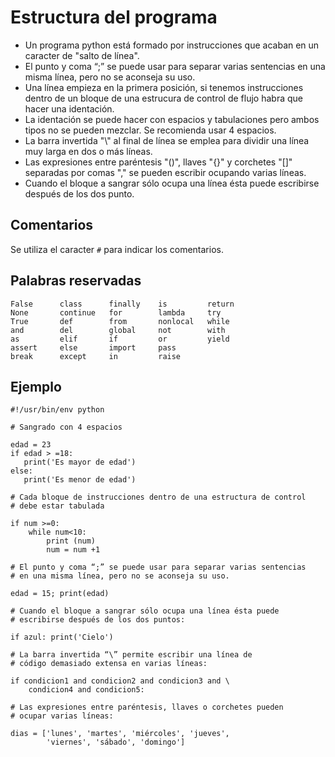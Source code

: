# Estructura del programa

* Un programa python está formado por instrucciones que acaban en un caracter de "salto de línea". 
* El punto y coma “;” se puede usar para separar varias sentencias en una misma línea, pero no se aconseja su uso.
* Una línea empieza en la primera posición, si tenemos instrucciones dentro de un bloque de una estrucura de control de flujo habra que hacer una identación.
* La identación se puede hacer con espacios y tabulaciones pero ambos tipos no se pueden mezclar. Se recomienda usar 4 espacios.
* La barra invertida "\\" al final de línea se emplea para dividir una línea muy larga en dos o más líneas.
* Las expresiones entre paréntesis "()", llaves "{}" y corchetes "[]" separadas por comas "," se pueden escribir ocupando varias líneas.
* Cuando el bloque a sangrar sólo ocupa una línea ésta puede escribirse después de los dos punto.

## Comentarios

Se utiliza el caracter `#` para indicar los comentarios.

## Palabras reservadas

	False      class      finally    is         return
	None       continue   for        lambda     try
	True       def        from       nonlocal   while
	and        del        global     not        with
	as         elif       if         or         yield
	assert     else       import     pass
	break      except     in         raise

## Ejemplo

	#!/usr/bin/env python	

	# Sangrado con 4 espacios	

	edad = 23
	if edad > =18:
	   print('Es mayor de edad')  
	else:
	   print('Es menor de edad')	

	# Cada bloque de instrucciones dentro de una estructura de control
	# debe estar tabulada	

	if num >=0:
		while num<10:
			print (num)
			num = num +1	

	# El punto y coma “;” se puede usar para separar varias sentencias 
	# en una misma línea, pero no se aconseja su uso.	

	edad = 15; print(edad)	

	# Cuando el bloque a sangrar sólo ocupa una línea ésta puede
	# escribirse después de los dos puntos:   	

	if azul: print('Cielo')	

	# La barra invertida “\” permite escribir una línea de
	# código demasiado extensa en varias líneas:	

	if condicion1 and condicion2 and condicion3 and \  
	    condicion4 and condicion5:	

	# Las expresiones entre paréntesis, llaves o corchetes pueden 
	# ocupar varias líneas:	

	dias = ['lunes', 'martes', 'miércoles', 'jueves',
	        'viernes', 'sábado', 'domingo'] 
